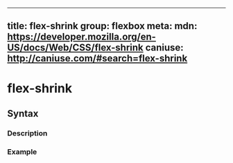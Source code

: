 
  ---
  title: flex-shrink
  group: flexbox
  meta:
    mdn: https://developer.mozilla.org/en-US/docs/Web/CSS/flex-shrink
    caniuse: http://caniuse.com/#search=flex-shrink
  ---

  # flex-shrink
  <!--- Introduction for flex-shrink, keep it brief and set the overall context -->

  ## Syntax
  <!--- Introduce the various syntax for flex-shrink -->

  ### Description
  <!--- For each major section of syntax, provide a description explaining its usage further -->

  ### Example
  <!--- Provide code examples for the syntax block you're currently describing -->